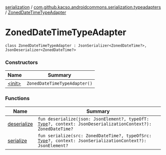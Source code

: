 [serialization](../../index.md) / [com.github.kacso.androidcommons.serialization.typeadapters](../index.md) / [ZonedDateTimeTypeAdapter](./index.md)

# ZonedDateTimeTypeAdapter

`class ZonedDateTimeTypeAdapter : JsonSerializer<ZonedDateTime?>, JsonDeserializer<ZonedDateTime?>`

### Constructors

| Name | Summary |
|---|---|
| [&lt;init&gt;](-init-.md) | `ZonedDateTimeTypeAdapter()` |

### Functions

| Name | Summary |
|---|---|
| [deserialize](deserialize.md) | `fun deserialize(json: JsonElement?, typeOfT: `[`Type`](http://docs.oracle.com/javase/8/docs/api/java/lang/reflect/Type.html)`?, context: JsonDeserializationContext?): ZonedDateTime?` |
| [serialize](serialize.md) | `fun serialize(src: ZonedDateTime?, typeOfSrc: `[`Type`](http://docs.oracle.com/javase/8/docs/api/java/lang/reflect/Type.html)`?, context: JsonSerializationContext?): JsonElement?` |
